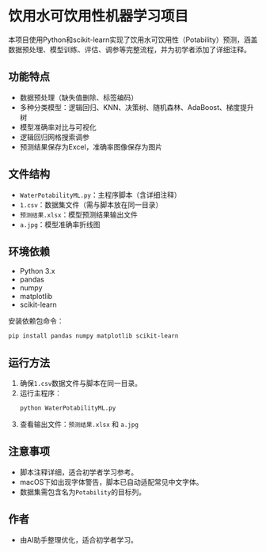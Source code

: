# 饮用水可饮用性机器学习项目

本项目使用Python和scikit-learn实现了饮用水可饮用性（Potability）预测，涵盖数据预处理、模型训练、评估、调参等完整流程，并为初学者添加了详细注释。

## 功能特点
- 数据预处理（缺失值删除、标签编码）
- 多种分类模型：逻辑回归、KNN、决策树、随机森林、AdaBoost、梯度提升树
- 模型准确率对比与可视化
- 逻辑回归网格搜索调参
- 预测结果保存为Excel，准确率图像保存为图片

## 文件结构
- `WaterPotabilityML.py`：主程序脚本（含详细注释）
- `1.csv`：数据集文件（需与脚本放在同一目录）
- `预测结果.xlsx`：模型预测结果输出文件
- `a.jpg`：模型准确率折线图

## 环境依赖
- Python 3.x
- pandas
- numpy
- matplotlib
- scikit-learn

安装依赖包命令：
```bash
pip install pandas numpy matplotlib scikit-learn
```

## 运行方法
1. 确保`1.csv`数据文件与脚本在同一目录。
2. 运行主程序：
   ```bash
   python WaterPotabilityML.py
   ```
3. 查看输出文件：`预测结果.xlsx` 和 `a.jpg`

## 注意事项
- 脚本注释详细，适合初学者学习参考。
- macOS下如出现字体警告，脚本已自动适配常见中文字体。
- 数据集需包含名为`Potability`的目标列。

## 作者
- 由AI助手整理优化，适合初学者学习。 